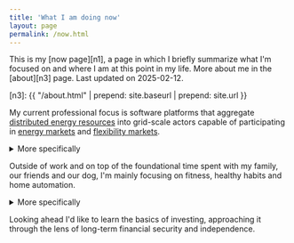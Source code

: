 ```yaml
---
title: 'What I am doing now'
layout: page
permalink: /now.html
---
```


<aside markdown="1">
This is my [now page][n1], a page in which I briefly summarize what I'm focused
on and where I am at this point in my life. More about me in the [about][n3]
page. Last updated on <time datetime="2025-02-12">2025-02-12</time>. 
</aside>

[n1]: https://nownownow.com/about
[n2]: https://sive.rs/nowff
[n3]: {{ "/about.html" | prepend: site.baseurl | prepend: site.url }}

My current professional focus is software platforms that aggregate
[distributed energy resources][DER] into grid-scale actors capable
of participating in [energy markets] and [flexibility markets].

<details markdown="1">
<summary>More specifically</summary>
I focus on [Virtual Power Plant]
(VPP) platforms that aggregate fleets of [EV charging station]s, leveraging
advanced features such as _smart charging_ and [Vehicle-to-Grid] (V2G)
capabilities to better meet the energy and flexibility demands generated by
market players such [TSO]s, [DSO]s and [electricity producer]s. I mostly work
behind the scenes, ranging from [OCPP] gateways to fleet-wide control loops.
</details>

Outside of work and on top of the foundational time spent with my family, our
friends and our dog, I'm mainly focusing on fitness, healthy habits and home
automation.

<details markdown="1">
<summary>More specifically</summary>
I'm currently working on:

- Exploring local-first architectures for [home automation] through the
  [Homie MQTT convention].
- Learning the ways of [stick welding], which I need for a couple of DYI
  projects.
- Developing a daily, sustainable, low-equipment [strength training] routine.
  Interested? [Check it out!][routine].
</details>

Looking ahead I'd like to learn the basics of investing, approaching it through
the lens of long-term financial security and independence.

[EV charging station]: https://en.wikipedia.org/wiki/Charging_station
[Virtual Power Plant]: https://en.wikipedia.org/wiki/Virtual_power_plant
[energy markets]: https://en.wikipedia.org/wiki/Energy_market
[flexibility markets]: https://en.wikipedia.org/wiki/Local_flexibility_markets
[Vehicle-to-Grid]: https://en.wikipedia.org/wiki/Vehicle-to-grid
[OCPP]: https://en.wikipedia.org/wiki/Open_Charge_Point_Protocol
[home automation]: https://en.wikipedia.org/wiki/Home_automation
[Homie MQTT convention]: https://homieiot.github.io
[calisthenics]: https://en.wikipedia.org/wiki/Calisthenics
[strength training]: https://en.wikipedia.org/wiki/Strength_training
[DER]: https://en.wikipedia.org/wiki/Distributed_generation
[sport climbing]: https://en.wikipedia.org/wiki/Sport_climbing
[bouldering]: https://en.wikipedia.org/wiki/Bouldering
[TSO]: https://en.wikipedia.org/wiki/Transmission_system_operator
[DSO]: https://en.wikipedia.org/wiki/Distribution_network_operator
[electricity producer]: https://en.wikipedia.org/wiki/Electricity_generation
[routine]: https://github.com/jacoscaz/fitness-routine/
[stick welding]: https://en.wikipedia.org/wiki/Shielded_metal_arc_welding
